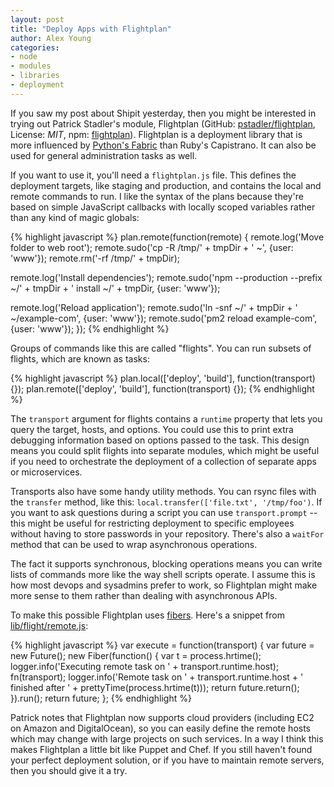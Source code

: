 ```yaml
---
layout: post
title: "Deploy Apps with Flightplan"
author: Alex Young
categories:
- node
- modules
- libraries
- deployment
---
```


If you saw my post about Shipit yesterday, then you might be interested in trying out Patrick Stadler's module, Flightplan (GitHub: [pstadler/flightplan](https://github.com/pstadler/flightplan), License: _MIT_, npm: [flightplan](https://www.npmjs.com/package/flightplan)).  Flightplan is a deployment library that is more influenced by [Python's Fabric](http://www.fabfile.org/) than Ruby's Capistrano.  It can also be used for general administration tasks as well.

If you want to use it, you'll need a `flightplan.js` file.  This defines the deployment targets, like staging and production, and contains the local and remote commands to run.  I like the syntax of the plans because they're based on simple JavaScript callbacks with locally scoped variables rather than any kind of magic globals:

{% highlight javascript %}
plan.remote(function(remote) {
  remote.log('Move folder to web root');
  remote.sudo('cp -R /tmp/' + tmpDir + ' ~', {user: 'www'});
  remote.rm('-rf /tmp/' + tmpDir);

  remote.log('Install dependencies');
  remote.sudo('npm --production --prefix ~/' + tmpDir
                            + ' install ~/' + tmpDir, {user: 'www'});

  remote.log('Reload application');
  remote.sudo('ln -snf ~/' + tmpDir + ' ~/example-com', {user: 'www'});
  remote.sudo('pm2 reload example-com', {user: 'www'});
});
{% endhighlight %}

Groups of commands like this are called "flights".  You can run subsets of flights, which are known as tasks:

{% highlight javascript %}
plan.local(['deploy', 'build'], function(transport) {});
plan.remote(['deploy', 'build'], function(transport) {});
{% endhighlight %}

The `transport` argument for flights contains a `runtime` property that lets you query the target, hosts, and options.  You could use this to print extra debugging information based on options passed to the task.  This design means you could split flights into separate modules, which might be useful if you need to orchestrate the deployment of a collection of separate apps or microservices.

Transports also have some handy utility methods.  You can rsync files with the `transfer` method, like this: `local.transfer(['file.txt', '/tmp/foo')`.  If you want to ask questions during a script you can use `transport.prompt` -- this might be useful for restricting deployment to specific employees without having to store passwords in your repository.  There's also a `waitFor` method that can be used to wrap asynchronous operations.

The fact it supports synchronous, blocking operations means you can write lists of commands more like the way shell scripts operate.  I assume this is how most devops and sysadmins prefer to work, so Flightplan might make more sense to them rather than dealing with asynchronous APIs.

To make this possible Flightplan uses [fibers](https://www.npmjs.com/package/fibers).  Here's a snippet from [lib/flight/remote.js](https://github.com/pstadler/flightplan/blob/master/lib/flight/remote.js):

{% highlight javascript %}
var execute = function(transport) {
  var future = new Future();
  new Fiber(function() {
    var t = process.hrtime();
    logger.info('Executing remote task on ' + transport.runtime.host);
    fn(transport);
    logger.info('Remote task on ' + transport.runtime.host +
                ' finished after ' + prettyTime(process.hrtime(t)));
    return future.return();
  }).run();
  return future;
};
{% endhighlight %}

Patrick notes that Flightplan now supports cloud providers (including EC2 on Amazon and DigitalOcean), so you can easily define the remote hosts which may change with large projects on such services.  In a way I think this makes Flightplan a little bit like Puppet and Chef.  If you still haven't found your perfect deployment solution, or if you have to maintain remote servers, then you should give it a try.

